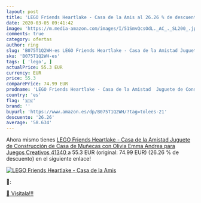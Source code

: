 ```yaml
---
layout: post
title: 'LEGO Friends Heartlake - Casa de la Amis al 26.26 % de descuento'
date: 2020-03-05 09:41:42
image: 'https://m.media-amazon.com/images/I/51SmvQcsOdL._AC_._SL200_.jpg'
comments: true
category: ofertas
author: ring
slug: 'B075T1Q2WH-es LEGO Friends Heartlake - Casa de la Amistad Juguete de...'
sku: 'B075T1Q2WH-es'
tags: [ 'lego', ]
actualPrice: 55.3 EUR
currency: EUR
price: 55.3
comparePrice: 74.99 EUR
prodname: 'LEGO Friends Heartlake - Casa de la Amistad  Juguete de Construcción de Casa de Muñecas con Olivia  Emma  Andrea para Juegos Creativos  41340 '
country: 'es'
flag: '🇪🇸'
brand: ''
buyurl: 'https://www.amazon.es/dp/B075T1Q2WH/?tag=tolees-21'
descuento: '26.26'
average: '58.634'
---
```


Ahora mismo tienes [LEGO Friends Heartlake - Casa de la Amistad  Juguete de Construcción de Casa de Muñecas con Olivia  Emma  Andrea para Juegos Creativos  41340 ](https://www.amazon.es/dp/B075T1Q2WH/?tag=tolees-21) a 55.3 EUR (original: 74.99 EUR) (26.26 %  de descuento) en el siguiente enlace!

[![LEGO Friends Heartlake - Casa de la Amis](https://m.media-amazon.com/images/I/51SmvQcsOdL._AC_._SL200_.jpg)](https://www.amazon.es/dp/B075T1Q2WH/?tag=tolees-21)

🔎:


[🛒 Visítala!!!](https://www.amazon.es/dp/B075T1Q2WH/?tag=tolees-21)
